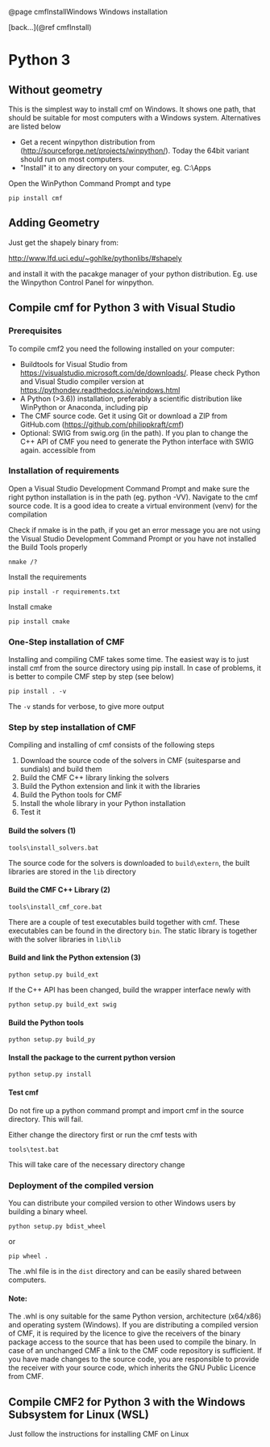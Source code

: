 @page cmfInstallWindows Windows installation

[back...](@ref cmfInstall)


# Python 3

## Without geometry 

This is the simplest way to install cmf on Windows. It shows one path,
that should be suitable for most computers with a Windows system.
Alternatives are listed below

  - Get a recent winpython distribution from
    (<http://sourceforge.net/projects/winpython/>). Today the 64bit
    variant should run on most computers.
  - "Install" it to any directory on your computer, eg. C:\\Apps 
    
Open the WinPython Command Prompt and type

    pip install cmf

## Adding Geometry 

Just get the shapely binary from:

<http://www.lfd.uci.edu/~gohlke/pythonlibs/#shapely>

and install it with the pacakge manager of your python distribution. Eg. use
 the Winpython Control Panel for winpython.

## Compile cmf for Python 3 with Visual Studio

### Prerequisites

To compile cmf2 you need the following installed on your computer:

- Buildtools for Visual Studio from https://visualstudio.microsoft.com/de/downloads/. Please check 
  Python and Visual Studio compiler version at https://pythondev.readthedocs.io/windows.html
- A Python (>3.6)) installation, preferably a scientific distribution like WinPython or Anaconda,
  including pip
- The CMF source code. Get it using Git or download a ZIP from 
  GitHub.com (https://github.com/philippkraft/cmf)
- Optional: SWIG from swig.org (in the path). If you plan to change the C++ API of CMF you need to
  generate the Python interface with SWIG again.
accessible from  
  

### Installation of requirements

Open a Visual Studio Development Command Prompt and make sure the right python installation
is in the path (eg. python -VV). Navigate to the cmf source code. 
It is a good idea to create a virtual environment (venv) for the compilation

Check if nmake is in the path, if you get an error message you are not using the Visual Studio
Development Command Prompt or you have not installed the Build Tools properly 

    nmake /?

Install the requirements

    pip install -r requirements.txt

Install cmake

    pip install cmake

### One-Step installation of CMF  

Installing and compiling CMF takes some time. The easiest way is to just install cmf from 
the source directory using pip install. In case of problems, it is better to compile CMF 
step by step (see below)

    pip install . -v

The `-v` stands for verbose, to give more output

### Step by step installation of CMF

Compiling and installing of cmf consists of the following steps

1. Download the source code of the solvers in CMF (suitesparse and sundials) and build them
2. Build the CMF C++ library linking the solvers
3. Build the Python extension and link it with the libraries
4. Build the Python tools for CMF
5. Install the whole library in your Python installation
6. Test it

#### Build the solvers (1)

    tools\install_solvers.bat

The source code for the solvers is downloaded to `build\extern`, the built libraries are 
stored in the `lib` directory

#### Build the CMF C++ Library (2)

    tools\install_cmf_core.bat

There are a couple of test executables build together with cmf. 
These executables can be found in the directory `bin`. The static library is together 
with the solver libraries in `lib\lib`

#### Build and link the Python extension (3)

    python setup.py build_ext

If the C++ API has been changed, build the wrapper interface newly with

    python setup.py build_ext swig

#### Build the Python tools

    python setup.py build_py

#### Install the package to the current python version

    python setup.py install

#### Test cmf

Do not fire up a python command prompt and import cmf in the source directory. This will fail.

Either change the directory first or run the cmf tests with

    tools\test.bat

This will take care of the necessary directory change


### Deployment of the compiled version

You can distribute your compiled version to other Windows users by building a binary wheel. 

    python setup.py bdist_wheel

or

    pip wheel .

The .whl file is in the `dist` directory and can be easily shared between computers.

#### Note:
The .whl is ony suitable for the same Python version, architecture (x64/x86) 
and operating system (Windows). If you are distributing a compiled version of CMF,
it is required by the licence to give the receivers of the binary package access to
the source that has been used to compile the binary. In case of an unchanged CMF a 
link to the CMF code repository is sufficient. If you have made changes to the source
code, you are responsible to provide the receiver with your source code, which inherits 
the GNU Public Licence from CMF.

## Compile CMF2 for Python 3 with the Windows Subsystem for Linux (WSL)

Just follow the instructions for installing CMF on Linux